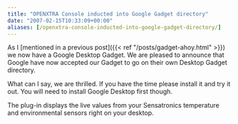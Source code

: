 ```yaml
---
title: "OPENXTRA Console inducted into Google Gadget directory"
date: "2007-02-15T10:33:09+00:00"
aliases: [/openxtra-console-inducted-into-google-gadget-directory/]
---
```


As I [mentioned in a previous post]({{< ref "/posts/gadget-ahoy.html" >}}) we now have a Google Desktop Gadget. We are pleased to announce that Google have now accepted our Gadget to go on their own Desktop Gadget directory.

What can I say, we are thrilled. If you have the time please install it and try it out. You will need to install Google Desktop first though.

The plug-in displays the live values from your Sensatronics temperature and environmental sensors right on your desktop.
